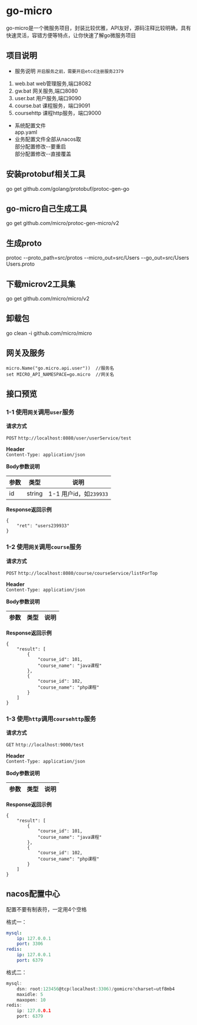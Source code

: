 # go-micro
go-micro是一个微服务项目，封装比较优雅，API友好，源码注释比较明确，具有快速灵活，容错方便等特点，让你快速了解go微服务项目

## 项目说明
* 服务说明  `开启服务之前，需要开启etcd注册服务2379`  
1. web.bat web管理服务,端口8082
2. gw.bat 网关服务,端口8080  
3. user.bat 用户服务,端口9090 
4. course.bat 课程服务，端口9091  
5. coursehttp 课程http服务，端口9000 
  
* 系统配置文件  
app.yaml
* 业务配置文件全部从nacos取  
部分配置修改--要重启  
部分配置修改--直接覆盖  

## 安装protobuf相关工具  
go get github.com/golang/protobuf/protoc-gen-go

## go-micro自己生成工具  
go get github.com/micro/protoc-gen-micro/v2

## 生成proto
protoc --proto_path=src/protos  --micro_out=src/Users --go_out=src/Users Users.proto

## 下载microv2工具集  
go get github.com/micro/micro/v2

## 卸载包
go clean -i github.com/micro/micro

## 网关及服务
```
micro.Name("go.micro.api.user"))  //服务名  
set MICRO_API_NAMESPACE=go.micro  //网关名  
```

## 接口预览

### 1-1 使用`网关`调用`user`服务

**请求方式**

`POST` `http://localhost:8080/user/userService/test`

**Header**  
`Content-Type: application/json`

**Body参数说明**  

|参数|类型|说明|  
|-|-|-|  
|id|string| 1-1 用户id，如`239933`|  

**Response返回示例**  

```
{
    "ret": "users239933"
}
```

### 1-2 使用`网关`调用`course`服务

**请求方式**

`POST` `http://localhost:8080/course/courseService/listForTop`

**Header**  
`Content-Type: application/json`

**Body参数说明**  

|参数|类型|说明|  
|-|-|-|  


**Response返回示例**  

```
{
    "result": [
        {
            "course_id": 101,
            "course_name": "java课程"
        },
        {
            "course_id": 102,
            "course_name": "php课程"
        }
    ]
}
```
### 1-3 使用`http`调用`coursehttp`服务

**请求方式**

`GET` `http://localhost:9000/test`

**Header**  
`Content-Type: application/json`

**Body参数说明**  

|参数|类型|说明|  
|-|-|-|  


**Response返回示例**  

```
{
    "result": [
        {
            "course_id": 101,
            "course_name": "java课程"
        },
        {
            "course_id": 102,
            "course_name": "php课程"
        }
    ]
}
```

## nacos配置中心
配置不要有制表符，一定用4个空格  

格式一：  
```yaml
mysql:
    ip: 127.0.0.1
    port: 3306
redis:
    ip: 127.0.0.1
    port: 6379
```
格式二：  
```go
mysql:
    dsn: root:123456@tcp(localhost:3306)/gomicro?charset=utf8mb4
    maxidle: 5
    maxopen: 10
redis:
    ip: 127.0.0.1
    port: 6379
```